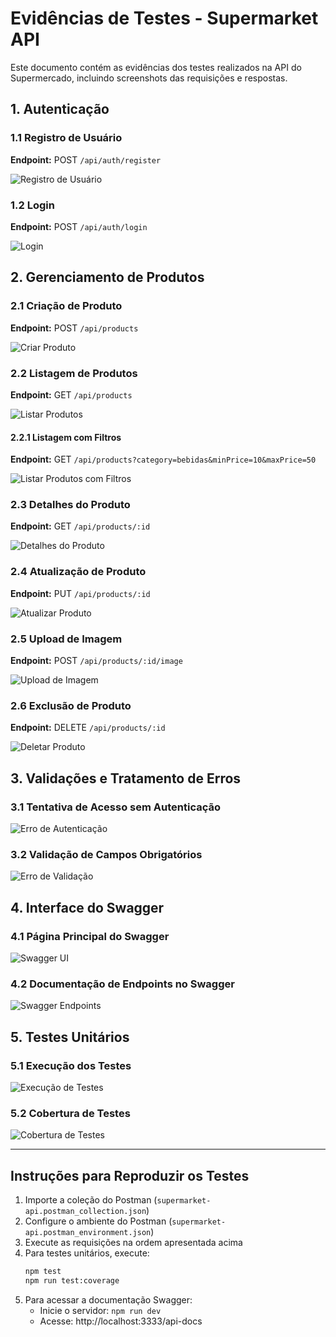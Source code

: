 # Evidências de Testes - Supermarket API

Este documento contém as evidências dos testes realizados na API do Supermercado, incluindo screenshots das requisições e respostas.

## 1. Autenticação

### 1.1 Registro de Usuário
**Endpoint:** POST `/api/auth/register`

![Registro de Usuário](./screenshots/auth-register.png)

### 1.2 Login
**Endpoint:** POST `/api/auth/login`

![Login](./screenshots/auth-login.png)

## 2. Gerenciamento de Produtos

### 2.1 Criação de Produto
**Endpoint:** POST `/api/products`

![Criar Produto](./screenshots/product-create.png)

### 2.2 Listagem de Produtos
**Endpoint:** GET `/api/products`

![Listar Produtos](./screenshots/product-list.png)

#### 2.2.1 Listagem com Filtros
**Endpoint:** GET `/api/products?category=bebidas&minPrice=10&maxPrice=50`

![Listar Produtos com Filtros](./screenshots/product-list-filters.png)

### 2.3 Detalhes do Produto
**Endpoint:** GET `/api/products/:id`

![Detalhes do Produto](./screenshots/product-details.png)

### 2.4 Atualização de Produto
**Endpoint:** PUT `/api/products/:id`

![Atualizar Produto](./screenshots/product-update.png)

### 2.5 Upload de Imagem
**Endpoint:** POST `/api/products/:id/image`

![Upload de Imagem](./screenshots/product-image-upload.png)

### 2.6 Exclusão de Produto
**Endpoint:** DELETE `/api/products/:id`

![Deletar Produto](./screenshots/product-delete.png)

## 3. Validações e Tratamento de Erros

### 3.1 Tentativa de Acesso sem Autenticação
![Erro de Autenticação](./screenshots/error-unauthorized.png)

### 3.2 Validação de Campos Obrigatórios
![Erro de Validação](./screenshots/error-validation.png)

## 4. Interface do Swagger

### 4.1 Página Principal do Swagger
![Swagger UI](./screenshots/swagger-main.png)

### 4.2 Documentação de Endpoints no Swagger
![Swagger Endpoints](./screenshots/swagger-endpoints.png)

## 5. Testes Unitários

### 5.1 Execução dos Testes
![Execução de Testes](./screenshots/tests-execution.png)

### 5.2 Cobertura de Testes
![Cobertura de Testes](./screenshots/tests-coverage.png)

---

## Instruções para Reproduzir os Testes

1. Importe a coleção do Postman (`supermarket-api.postman_collection.json`)
2. Configure o ambiente do Postman (`supermarket-api.postman_environment.json`)
3. Execute as requisições na ordem apresentada acima
4. Para testes unitários, execute:
   ```bash
   npm test
   npm run test:coverage
   ```
5. Para acessar a documentação Swagger:
   - Inicie o servidor: `npm run dev`
   - Acesse: http://localhost:3333/api-docs
